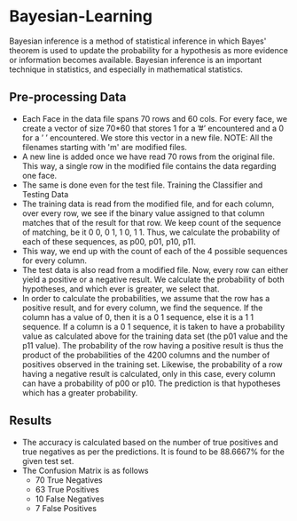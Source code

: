 # Bayesian-Learning
Bayesian inference is a method of statistical inference in which Bayes' theorem is used to update the probability for a hypothesis as more evidence or information becomes available. Bayesian inference is an important technique in statistics, and especially in mathematical statistics.

## Pre-processing Data

* Each Face in the data file spans 70 rows and 60 cols. For every face, we create a vector of
size 70*60 that stores 1 for a ’#’ encountered and a 0 for a ’ ’ encountered. We store this
vector in a new file.
NOTE: All the filenames starting with 'm' are modified files.
*  A new line is added once we have read 70 rows from the original file. This way, a single row
in the modified file contains the data regarding one face.
* The same is done even for the test file.
Training the Classifier and Testing Data
* The training data is read from the modified file, and for each column, over every row, we see
if the binary value assigned to that column matches that of the result for that row. We keep
count of the sequence of matching, be it 0 0, 0 1, 1 0, 1 1. Thus, we calculate the probability of
each of these sequences, as p00, p01, p10, p11.
* This way, we end up with the count of each of the 4 possible sequences for every column.
* The test data is also read from a modified file. Now, every row can either yield a positive or
a negative result. We calculate the probability of both hypotheses, and which ever is greater,
we select that.
* In order to calculate the probabilities, we assume that the row has a positive result, and for
every column, we find the sequence. If the column has a value of 0, then it is a 0 1 sequence,
else it is a 1 1 sequence. If a column is a 0 1 sequence, it is taken to have a probability value
as calculated above for the training data set (the p01 value and the p11 value). The probability
of the row having a positive result is thus the product of the probabilities of the 4200
columns and the number of positives observed in the training set. Likewise, the probability of
a row having a negative result is calculated, only in this case, every column can have a probability
of p00 or p10. The prediction is that hypotheses which has a greater probability.


## Results

* The accuracy is calculated based on the number of true positives and true negatives as per
the predictions. It is found to be 88.6667% for the given test set.
* The Confusion Matrix is as follows
  * 70 True Negatives
  * 63 True Positives
  * 10 False Negatives
  * 7 False Positives
